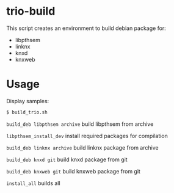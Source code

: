 # trio-build
This script creates an environment to build debian package for:

- libpthsem
- linknx
- knxd
- knxweb

# Usage
Display samples:
```bash
$ build_trio.sh
```

`build_deb libpthsem archive` build libpthsem from archive

`libpthsem_install_dev` install required packages for compilation

`build_deb linknx archive` build linknx package from archive

`build_deb knxd git` build knxd package from git

`build_deb knxweb git` build knxweb package from git

`install_all` builds all
